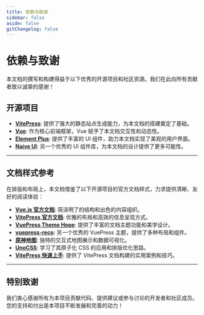 ```yaml
---
title: 依赖与致谢
sidebar: false
aside: false
gitChangelog: false
---
```


# 依赖与致谢

本文档的撰写和构建得益于以下优秀的开源项目和社区资源。我们在此向所有贡献者致以诚挚的感谢！

## 开源项目

* **[VitePress](https://vitepress.vuejs.org/)**: 提供了强大的静态站点生成能力，为本文档的搭建奠定了基础。
* **[Vue](https://vuejs.org/)**: 作为核心前端框架，Vue 赋予了本文档交互性和动态性。
* **[Element Plus](https://element-plus.org/)**: 提供了丰富的 UI 组件，助力本文档实现了美观的用户界面。
* **[Naive UI](https://www.naiveui.com/)**: 另一个优秀的 UI 组件库，为本文档的设计提供了更多可能性。

---

## 文档样式参考

在排版和布局上，本文档借鉴了以下开源项目的官方文档样式，力求提供清晰、友好的阅读体验：

* **[Vue.js 官方文档](https://vuejs.org/guide/introduction.html)**: 简洁明了的结构和出色的内容组织。
* **[VitePress 官方文档](https://vitepress.dev/guide/introduction)**: 优雅的布局和高效的信息呈现方式。
* **[VuePress Theme Hope](https://vuepress-theme-hope.github.io/v2/)**: 提供了丰富的文档主题功能和美学设计。
* **[vuepress-reco](https://theme-reco.vuejs.press/)**: 另一个优秀的 VuePress 主题，提供了多种布局和组件。
* **[原神地图](https://yuanshen.site/docs)**: 独特的交互式地图展示和数据可视化。
* **[UnoCSS](https://unocss.dev/)**: 学习了其原子化 CSS 的应用和排版优化思路。
* **[VitePress 快速上手](https://vitepress.yiov.top/)**: 提供了 VitePress 文档构建的实用案例和技巧。

---

## 特别致谢

我们衷心感谢所有为本项目贡献代码、提供建议或参与讨论的开发者和社区成员。您的支持和付出是本项目不断发展和完善的动力！

